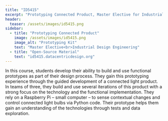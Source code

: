 ```yaml
---
title: "ID5415"
excerpt: "Prototyping Connected Product, Master Elective for Industrial Design Engineers"
header:
  teaser: /assets/images/id5415.png
sidebar:
  - title: "Prototyping Connected Product"
    image: /assets/images/id5415.png
    image_alt: "Prototyping Kit"
    text: "Master Elective<br>Industrial Design Engineering"
  - title: "Open-Source Material"
    text: "id5415.datacentricdesign.org"
---
```


In this course, students develop their ability to build and use functional prototypes as part of their design process. They gain this prototyping experience through the guided development of a connected light product. In teams of three, they build and use several iterations of this product with a strong focus on the technology and the functional implementation. They rely on a Raspberry Pi – small computer – to sense contextual changes and control connected light bulbs via Python code. Their prototype helps them gain an understanding of the technologies through tests and data exploration.